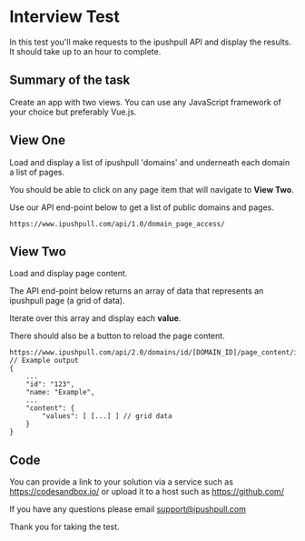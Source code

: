 # Interview Test

In this test you'll make requests to the ipushpull API and display the results. It should take up to an hour to complete.

## Summary of the task

Create an app with two views. You can use any JavaScript framework of your choice but preferably Vue.js.

## View One

Load and display a list of ipushpull 'domains' and underneath each domain a list of pages.

You should be able to click on any page item that will navigate to **View Two**.

Use our API end-point below to get a list of public domains and pages.

```
https://www.ipushpull.com/api/1.0/domain_page_access/
```

## View Two

Load and display page content. 

The API end-point below returns an array of data that represents an ipushpull page (a grid of data).

Iterate over this array and display each **value**.

There should also be a button to reload the page content.

```
https://www.ipushpull.com/api/2.0/domains/id/[DOMAIN_ID]/page_content/id/[PAGE_ID/
// Example output
{
    ...
    "id": "123",
    "name: "Example",
    ...
    "content": {
        "values": [ [...] ] // grid data
    }
}

```

## Code

You can provide a link to your solution via a service such as https://codesandbox.io/ or upload it to a host such as https://github.com/

If you have any questions please email support@ipushpull.com

Thank you for taking the test.
